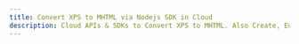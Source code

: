 ---title: Convert XPS to MHTML via Nodejs SDK in Clouddescription: Cloud APIs & SDKs to Convert XPS to MHTML. Also Create, Edit & Render Microsoft Word & OpenOffice documents in the Cloud.---